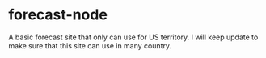# forecast-node
A basic forecast site that only can use for US territory. I will keep update to make sure that this site can use in many country.

